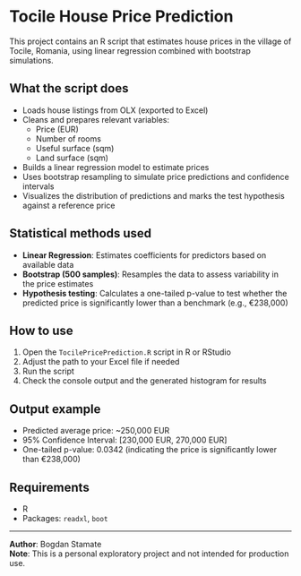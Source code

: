 # Tocile House Price Prediction

This project contains an R script that estimates house prices in the village of Tocile, Romania, using linear regression combined with bootstrap simulations.

## What the script does

- Loads house listings from OLX (exported to Excel)
- Cleans and prepares relevant variables:  
  - Price (EUR)  
  - Number of rooms  
  - Useful surface (sqm)  
  - Land surface (sqm)
- Builds a linear regression model to estimate prices
- Uses bootstrap resampling to simulate price predictions and confidence intervals
- Visualizes the distribution of predictions and marks the test hypothesis against a reference price

## Statistical methods used

- **Linear Regression**: Estimates coefficients for predictors based on available data
- **Bootstrap (500 samples)**: Resamples the data to assess variability in the price estimates
- **Hypothesis testing**: Calculates a one-tailed p-value to test whether the predicted price is significantly lower than a benchmark (e.g., €238,000)

## How to use

1. Open the `TocilePricePrediction.R` script in R or RStudio
2. Adjust the path to your Excel file if needed
3. Run the script
4. Check the console output and the generated histogram for results

## Output example

- Predicted average price: ~250,000 EUR
- 95% Confidence Interval: [230,000 EUR, 270,000 EUR]
- One-tailed p-value: 0.0342 (indicating the price is significantly lower than €238,000)

## Requirements

- R
- Packages: `readxl`, `boot`

---

**Author**: Bogdan Stamate  
**Note**: This is a personal exploratory project and not intended for production use.
